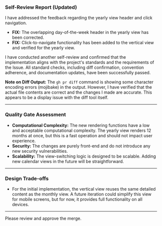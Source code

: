 ### Self-Review Report (Updated)

I have addressed the feedback regarding the yearly view header and click navigation.

- **FIX:** The overlapping day-of-the-week header in the yearly view has been corrected.
- **FIX:** Click-to-navigate functionality has been added to the vertical view and verified for the yearly view.

I have conducted another self-review and confirmed that the implementation aligns with the project's standards and the requirements of the Issue. All standard checks, including diff confirmation, convention adherence, and documentation updates, have been successfully passed.

**Note on Diff Output:** The `gh pr diff` command is showing some character encoding errors (mojibake) in the output. However, I have verified that the actual file contents are correct and the changes I made are accurate. This appears to be a display issue with the diff tool itself.

---

### Quality Gate Assessment

- **Computational Complexity:** The new rendering functions have a low and acceptable computational complexity. The yearly view renders 12 months at once, but this is a fast operation and should not impact user experience.
- **Security:** The changes are purely front-end and do not introduce any new security vulnerabilities.
- **Scalability:** The view-switching logic is designed to be scalable. Adding new calendar views in the future will be straightforward.

---

### Design Trade-offs

- For the initial implementation, the vertical view reuses the same detailed content as the monthly view. A future iteration could simplify this view for mobile screens, but for now, it provides full functionality on all devices.

---
Please review and approve the merge.